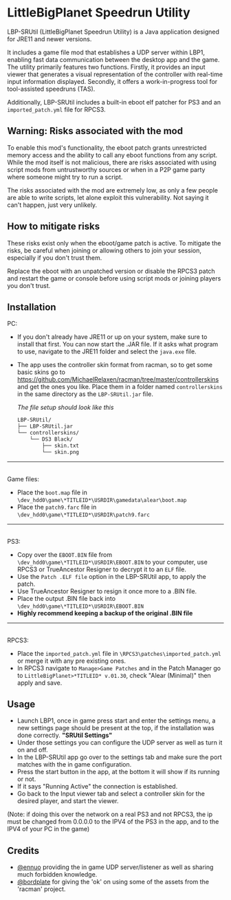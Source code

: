 
# LittleBigPlanet Speedrun Utility

LBP-SRUtil (LittleBigPlanet Speedrun Utility) is a Java application designed for JRE11 and newer versions. 

It includes a game file mod that establishes a UDP server within LBP1, enabling fast data communication between the desktop app and the game. The utility primarily features two functions. Firstly, it provides an input viewer that generates a visual representation of the controller with real-time input information displayed. Secondly, it offers a work-in-progress tool for tool-assisted speedruns (TAS). 

Additionally, LBP-SRUtil includes a built-in eboot elf patcher for PS3 and an `imported_patch.yml` file for RPCS3.


## Warning: Risks associated with the mod

To enable this mod's functionality, the eboot patch grants unrestricted memory access and the ability to call any eboot functions from any script. While the mod itself is not malicious, there are risks associated with using script mods from untrustworthy sources or when in a P2P game party where someone might try to run a script.

The risks associated with the mod are extremely low, as only a few people are able to write scripts, let alone exploit this vulnerability. Not saying it can't happen, just very unlikely. 
## How to mitigate risks

These risks exist only when the eboot/game patch is active. To mitigate the risks, be careful when joining or allowing others to join your session, especially if you don't trust them. 

Replace the eboot with an unpatched version or disable the RPCS3 patch and restart the game or console before using script mods or joining players you don't trust.
## Installation

PC:
- If you don't already have JRE11 or up on your system, make sure to install that first. You can now start the .JAR file. If it asks what program to use, navigate to the JRE11 folder and select the `java.exe` file.
- The app uses the controller skin format from racman, so to get some basic skins go to https://github.com/MichaelRelaxen/racman/tree/master/controllerskins and get the ones you like. Place them in a folder named `controllerskins` in the same directory as the `LBP-SRUtil.jar` file. 
    
    *The file setup should look like this*
    ```bash
    LBP-SRUtil/
    ├── LBP-SRUtil.jar
    └── controllerskins/
        └── DS3 Black/
            ├── skin.txt
            └── skin.png
    ```
***
\
Game files:
- Place the `boot.map` file in `\dev_hdd0\game\*TITLEID*\USRDIR\gamedata\alear\boot.map`
- Place the `patch9.farc` file in `\dev_hdd0\game\*TITLEID*\USRDIR\patch9.farc`
***
\
PS3:
- Copy over the `EBOOT.BIN` file from `\dev_hdd0\game\*TITLEID*\USRDIR\EBOOT.BIN` to your computer, use RPCS3 or TrueAncestor Resigner to decrypt it to an `ELF` file.
- Use the `Patch .ELF file` option in the LBP-SRUtil app, to apply the patch.
- Use TrueAncestor Resigner to resign it once more to a .BIN file.
- Place the output .BIN file back into `\dev_hdd0\game\*TITLEID*\USRDIR\EBOOT.BIN`
- **Highly recommend keeping a backup of the original .BIN file**
***
\
RPCS3:
- Place the `imported_patch.yml` file in `\RPCS3\patches\imported_patch.yml` or merge it with any pre existing ones.
- In RPCS3 navigate to `Manage>Game Patches` and in the Patch Manager go to `LittleBigPlanet>*TITLEID* v.01.30`, check "Alear (Minimal)" then apply and save.
## Usage
- Launch LBP1, once in game press start and enter the settings menu, a new settings page should be present at the top, if the installation was done correctly. **"SRUtil Settings"**
- Under those settings you can configure the UDP server as well as turn it on and off.
- In the LBP-SRUtil app go over to the settings tab and make sure the port matches with the in game configuration. 
- Press the start button in the app, at the bottom it will show if its running or not.
- If it says "Running Active" the connection is established.
- Go back to the Input viewer tab and select a controller skin for the desired player, and start the viewer.

(Note: if doing this over the network on a real PS3 and not RPCS3, the ip must be changed from 0.0.0.0 to the IPV4 of the PS3 in the app, and to the IPV4 of your PC in the game)
## Credits

- [@ennuo](https://github.com/ennuo) providing the in game UDP server/listener as well as sharing much forbidden knowledge.
- [@bordplate](https://github.com/MichaelRelaxen) for giving the 'ok' on using some of the assets from the 'racman' project.
